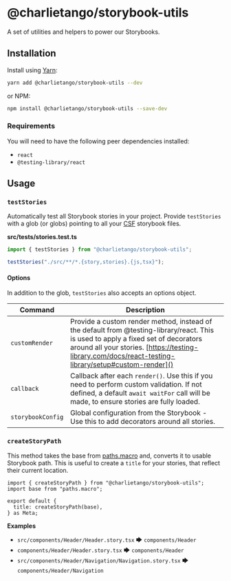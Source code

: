 # @charlietango/storybook-utils

A set of utilities and helpers to power our Storybooks.

## Installation

Install using [Yarn](https://yarnpkg.com):

```sh
yarn add @charlietango/storybook-utils --dev
```

or NPM:

```sh
npm install @charlietango/storybook-utils --save-dev
```

### Requirements

You will need to have the following peer dependencies installed:

- `react`
- `@testing-library/react`

## Usage

### `testStories`

Automatically test all Storybook stories in your project. Provide `testStories` with a glob (or globs) pointing to all your [CSF](https://storybook.js.org/docs/react/api/csf) storybook files.

**src/**tests**/stories.test.ts**

```ts
import { testStories } from "@charlietango/storybook-utils";

testStories("./src/**/*.{story,stories}.{js,tsx}");
```

#### Options

In addition to the glob, `testStories` also accepts an options object.

| Command           | Description                                                                                                                                                                                                                                 |
| ----------------- | ------------------------------------------------------------------------------------------------------------------------------------------------------------------------------------------------------------------------------------------- |
| `customRender`    | Provide a custom render method, instead of the default from @testing-library/react. This is used to apply a fixed set of decorators around all your stories. [https://testing-library.com/docs/react-testing-library/setup#custom-render]() |
| `callback`        | Callback after each `render()`. Use this if you need to perform custom validation. If not defined, a default `await waitFor` call will be made, to ensure stories are fully loaded.                                                         |
| `storybookConfig` | Global configuration from the Storybook - Use this to add decorators around all stories.                                                                                                                                                    |

### `createStoryPath`

This method takes the base from [paths.macro](https://github.com/storybookjs/paths.macro) and, converts it to usable Storybook path.
This is useful to create a `title` for your stories, that reflect their current location.

```tsx
import { createStoryPath } from "@charlietango/storybook-utils";
import base from "paths.macro";

export default {
  title: createStoryPath(base),
} as Meta;
```

**Examples**

* `src/components/Header/Header.story.tsx` 🡆 `components/Header`
* `components/Header/Header.story.tsx` 🡆 `components/Header`
* `src/components/Header/Navigation/Navigation.story.tsx` 🡆 `components/Header/Navigation`
